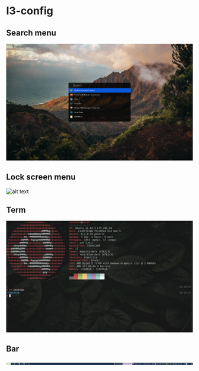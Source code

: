 # I3-config

## Search menu

![alt text](images/rofi.png)

## Lock screen menu

![alt text](images/lockscreen.jpg)

## Term

![alt text](images/neofetch.png)

## Bar

![alt text](images/bar.png)


